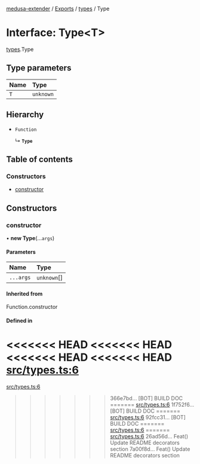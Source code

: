 [medusa-extender](../README.md) / [Exports](../modules.md) / [types](../modules/types.md) / Type

# Interface: Type<T\>

[types](../modules/types.md).Type

## Type parameters

| Name | Type |
| :------ | :------ |
| `T` | `unknown` |

## Hierarchy

- `Function`

  ↳ **`Type`**

## Table of contents

### Constructors

- [constructor](types.Type.md#constructor)

## Constructors

### constructor

• **new Type**(...`args`)

#### Parameters

| Name | Type |
| :------ | :------ |
| `...args` | `unknown`[] |

#### Inherited from

Function.constructor

#### Defined in

<<<<<<< HEAD
<<<<<<< HEAD
<<<<<<< HEAD
<<<<<<< HEAD
[src/types.ts:6](https://github.com/adrien2p/medusa-extender/blob/89f7223/src/types.ts#L6)
=======
[src/types.ts:6](https://github.com/adrien2p/medusa-extender/blob/23cd201/src/types.ts#L6)
>>>>>>> 366e7bd... [BOT] BUILD DOC
=======
[src/types.ts:6](https://github.com/adrien2p/medusa-extender/blob/0490090/src/types.ts#L6)
>>>>>>> 1f752f6... [BOT] BUILD DOC
=======
[src/types.ts:6](https://github.com/adrien2p/medusa-extender/blob/7e89c01/src/types.ts#L6)
>>>>>>> 92fcc31... [BOT] BUILD DOC
=======
[src/types.ts:6](https://github.com/adrien2p/medusa-extender/blob/7e89c01/src/types.ts#L6)
=======
[src/types.ts:6](https://github.com/adrien2p/medusa-extender/blob/89f7223/src/types.ts#L6)
>>>>>>> 26ad56d... Feat() Update README decorators section
>>>>>>> 7a00f8d... Feat() Update README decorators section
